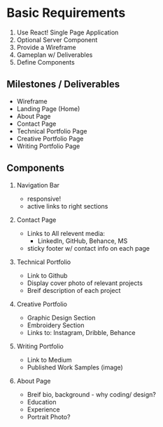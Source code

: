 # Basic Requirements 
1. Use React! Single Page Application 
2. Optional Server Component 
3. Provide a Wireframe
4. Gameplan w/ Deliverables 
3. Define Components 

## Milestones / Deliverables 
- Wireframe 
- Landing Page (Home)
- About Page 
- Contact Page
- Technical Portfolio Page 
- Creative Portfolio Page 
- Writing Portfolio Page  

## Components 
1. Navigation Bar
    - responsive!  
    - active links to right sections

2. Contact Page
    - Links to All relevent media:
        - LinkedIn, GitHub, Behance, MS
    - sticky footer w/ contact info on each page

3. Technical Portfolio
    - Link to Github
    - Display cover photo of relevant projects
    - Breif description of each project

4. Creative Portfolio
    - Graphic Design Section 
    - Embroidery Section
    - Links to: Instagram, Dribble, Behance

5. Writing Portfolio
    - Link to Medium 
    - Published Work Samples (image)

6. About Page 
    - Breif bio, background - why coding/ design?
    - Education
    - Experience 
    - Portrait Photo?


